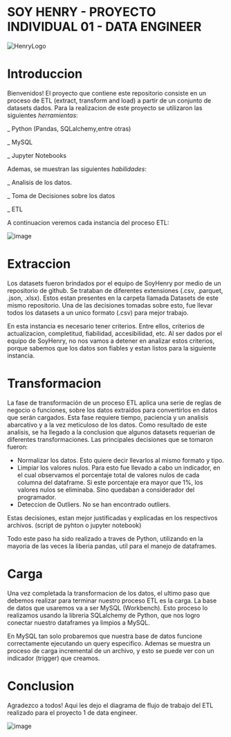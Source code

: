 #                                         SOY HENRY - PROYECTO INDIVIDUAL 01 - DATA ENGINEER 

![HenryLogo](https://d31uz8lwfmyn8g.cloudfront.net/Assets/logo-henry-white-lg.png)

# Introduccion
Bienvenidos! 
El proyecto que contiene este repositorio consiste en un proceso de ETL (extract, transform and load) a partir de un conjunto de datasets dados. 
Para la realizacion de este proyecto se utilizaron las siguientes _herramientas_:

_ Python (Pandas, SQLalchemy,entre otras)

_ MySQL

_ Jupyter Notebooks

Ademas, se muestran las siguientes _habilidades_:

_ Analisis de los datos. 

_ Toma de Decisiones sobre los datos

_ ETL 

A continuacion veremos cada instancia del proceso ETL:

![image](https://user-images.githubusercontent.com/93155829/198329380-2c1cd3b2-a560-48a2-b7b0-0108a5421261.png)

# Extraccion

Los datasets fueron brindados por el equipo de SoyHenry por medio de un repositorio de github. Se trataban de diferentes extensiones (.csv, .parquet, .json, .xlsx). Estos estan presentes en la carpeta llamada Datasets de este mismo repositorio. Una de las decisiones tomadas sobre esto, fue llevar todos los datasets a un unico formato (.csv) para mejor trabajo. 

En esta instancia es necesario tener criterios. Entre ellos, criterios de actualizacion, completitud, fiabilidad, accesibilidad, etc. Al ser dados por el equipo de SoyHenry, no nos vamos a detener en analizar estos criterios, porque sabemos que los datos son fiables y estan listos para la siguiente instancia.

# Transformacion

La fase de transformación de un proceso ETL aplica una serie de reglas de negocio o funciones, sobre los datos extraídos para convertirlos en datos que serán cargados. Esta fase requiere tiempo, paciencia y un analisis abarcativo y a la vez meticuloso de los datos. Como resultado de este analisis, se ha llegado a la conclusion que algunos datasets requerian de diferentes transformaciones. Las principales decisiones que se tomaron fueron:

- Normalizar los datos. Esto quiere decir llevarlos al mismo formato y tipo.
- Limpiar los valores nulos. Para esto fue llevado a cabo un indicador, en el cual observamos el porcentaje total de valores nulos de cada columna del dataframe. Si este porcentaje era mayor que 1%, los valores nulos se eliminaba. Sino quedaban a considerador del programador. 
- Deteccion de Outliers. No se han encontrado outliers.

Estas decisiones, estan mejor justificadas y explicadas en los respectivos archivos. (script de pyhton o jupyter notebook)

Todo este paso ha sido realizado a traves de Python, utilizando en la mayoria de las veces la liberia pandas, util para el manejo de dataframes. 


# Carga

Una vez completada la transformacion de los datos, el ultimo paso que debemos realizar para terminar nuestro proceso ETL es la carga. La base de datos que usaremos va a ser MySQL (Workbench). Esto proceso lo realizamos usando la libreria SQLalchemy de Python, que nos logro conectar nuestro dataframes ya limpios a MySQL. 

En MySQL tan solo probaremos que nuestra base de datos funcione correctamente ejecutando un query especifico. Ademas se muestra un proceso de carga incremental de un archivo, y esto se puede ver con un indicador (trigger) que creamos.  


# Conclusion

Agradezco a todos! Aqui les dejo el diagrama de flujo de trabajo del ETL realizado para el proyecto 1 de data engineer.



![image](https://user-images.githubusercontent.com/93155829/198322033-17cac59d-c662-477e-87d1-a22cfbb35301.png)
